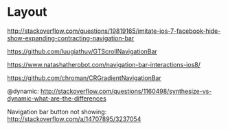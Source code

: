 # Layout

http://stackoverflow.com/questions/19819165/imitate-ios-7-facebook-hide-show-expanding-contracting-navigation-bar

https://github.com/luugiathuy/GTScrollNavigationBar

https://www.natashatherobot.com/navigation-bar-interactions-ios8/

https://github.com/chroman/CRGradientNavigationBar

@dynamic: http://stackoverflow.com/questions/1160498/synthesize-vs-dynamic-what-are-the-differences

Navigation bar button not showing: http://stackoverflow.com/a/14707895/3237054
